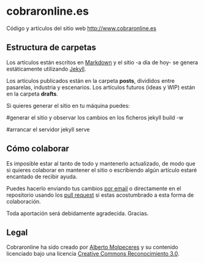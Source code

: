 cobraronline.es
===============

Código y artículos del sitio web http://www.cobraronline.es


Estructura de carpetas
----------------------

Los artículos están escritos en [Markdown](http://daringfireball.net/projects/markdown/syntax) y el sitio -a día de hoy- se genera estáticamente utilizando [Jekyll](http://jekyllrb.com).

Los artículos publicados están en la carpeta **posts**, divididos entre pasarelas, industria y escenarios. Los artículos futuros (ideas y WIP) están en la carpeta **drafts**.

Si quieres generar el sitio en tu máquina puedes:

  #generar el sitio y observar los cambios en los ficheros
  jekyll build -w
  
  #arrancar el servidor
  jekyll serve
  

Cómo colaborar
--------------

Es imposible estar al tanto de todo y mantenerlo actualizado, de modo que si quieres colaborar en mantener el sitio o escribiendo algún artículo estaré encantado de recibir ayuda. 

Puedes hacerlo enviando tus cambios [por email](http://www.cobraronline.es/contacto.html) o directamente en el repositorio usando los [pull request](https://help.github.com/articles/using-pull-requests) si estas acostumbrado a esta forma de colaboración.

Toda aportación será debidamente agradecida. Gracias.


Legal
-----

Cobraronline ha sido creado por [Alberto Molpeceres](http://mol.pe) y su contenido licenciado bajo una licencia [Creative Commons Reconocimiento 3.0](http://creativecommons.org/licenses/by/3.0/deed.es_ES). 


